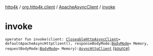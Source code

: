 [http4k](../../index.md) / [org.http4k.client](../index.md) / [ApacheAsyncClient](index.md) / [invoke](./invoke.md)

# invoke

`operator fun invoke(client: `[`CloseableHttpAsyncClient`](https://hc.apache.org/httpcomponents-asyncclient-ga/httpasyncclient/apidocs/org/apache/http/impl/nio/client/CloseableHttpAsyncClient.html)` = defaultApacheAsyncHttpClient(), responseBodyMode: `[`BodyMode`](../../org.http4k.core/-body-mode/index.md)` = Memory, requestBodyMode: `[`BodyMode`](../../org.http4k.core/-body-mode/index.md)` = Memory): `[`AsyncHttpClient`](../-async-http-client/index.md) [(source)](https://github.com/http4k/http4k/blob/master/http4k-client-apache-async/src/main/kotlin/org/http4k/client/ApacheAsyncClient.kt#L29)